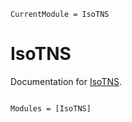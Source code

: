 ```@meta
CurrentModule = IsoTNS
```

# IsoTNS

Documentation for [IsoTNS](https://github.com/qingwqy/IsoTNS.jl).

```@index
```

```@autodocs
Modules = [IsoTNS]
```
